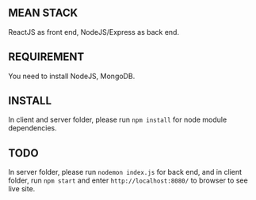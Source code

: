 ## MEAN STACK
ReactJS as front end, NodeJS/Express as back end.

## REQUIREMENT
You need to install NodeJS, MongoDB.

## INSTALL
In client and server folder, please run `npm install` for node module dependencies.

## TODO
In server folder, please run `nodemon index.js` for back end, and in client folder, run `npm start` and enter `http://localhost:8080/` to browser to see live site.
